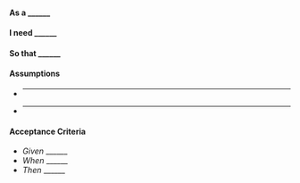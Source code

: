 #### As a ______
#### I need ______
#### So that ______

#### Assumptions
 - ______
 - ______

#### Acceptance Criteria  
 - *Given* ______
 - *When* ______
 - *Then* ______
